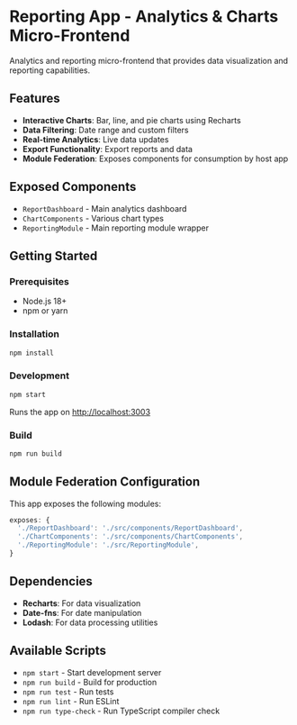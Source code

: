 # Reporting App - Analytics & Charts Micro-Frontend

Analytics and reporting micro-frontend that provides data visualization and reporting capabilities.

## Features

- **Interactive Charts**: Bar, line, and pie charts using Recharts
- **Data Filtering**: Date range and custom filters
- **Real-time Analytics**: Live data updates
- **Export Functionality**: Export reports and data
- **Module Federation**: Exposes components for consumption by host app

## Exposed Components

- `ReportDashboard` - Main analytics dashboard
- `ChartComponents` - Various chart types
- `ReportingModule` - Main reporting module wrapper

## Getting Started

### Prerequisites

- Node.js 18+
- npm or yarn

### Installation

```bash
npm install
```

### Development

```bash
npm start
```

Runs the app on [http://localhost:3003](http://localhost:3003)

### Build

```bash
npm run build
```

## Module Federation Configuration

This app exposes the following modules:

```javascript
exposes: {
  './ReportDashboard': './src/components/ReportDashboard',
  './ChartComponents': './src/components/ChartComponents',
  './ReportingModule': './src/ReportingModule',
}
```

## Dependencies

- **Recharts**: For data visualization
- **Date-fns**: For date manipulation
- **Lodash**: For data processing utilities

## Available Scripts

- `npm start` - Start development server
- `npm run build` - Build for production
- `npm run test` - Run tests
- `npm run lint` - Run ESLint
- `npm run type-check` - Run TypeScript compiler check